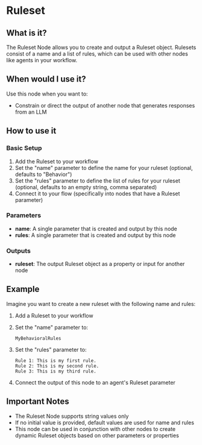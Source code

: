 # Ruleset

## What is it?

The Ruleset Node allows you to create and output a Ruleset object. Rulesets consist of a name and a list of rules, which can be used with other nodes like agents in your workflow.

## When would I use it?

Use this node when you want to:

- Constrain or direct the output of another node that generates responses from an LLM

## How to use it

### Basic Setup

1. Add the Ruleset to your workflow
1. Set the "name" parameter to define the name for your ruleset (optional, defaults to "Behavior")
1. Set the "rules" parameter to define the list of rules for your ruleset (optional, defaults to an empty string, comma separated)
1. Connect it to your flow (specifically into nodes that have a Ruleset parameter)

### Parameters

- **name**: A single parameter that is created and output by this node
- **rules**: A single parameter that is created and output by this node

### Outputs

- **ruleset**: The output Ruleset object as a property or input for another node

## Example

Imagine you want to create a new ruleset with the following name and rules:

1. Add a Ruleset to your workflow

1. Set the "name" parameter to:

    ```
    MyBehavioralRules
    ```

1. Set the "rules" parameter to:

    ```
    Rule 1: This is my first rule.
    Rule 2: This is my second rule.
    Rule 3: This is my third rule.
    ```

1. Connect the output of this node to an agent's Ruleset parameter

## Important Notes

- The Ruleset Node supports string values only
- If no initial value is provided, default values are used for name and rules
- This node can be used in conjunction with other nodes to create dynamic Ruleset objects based on other parameters or properties
